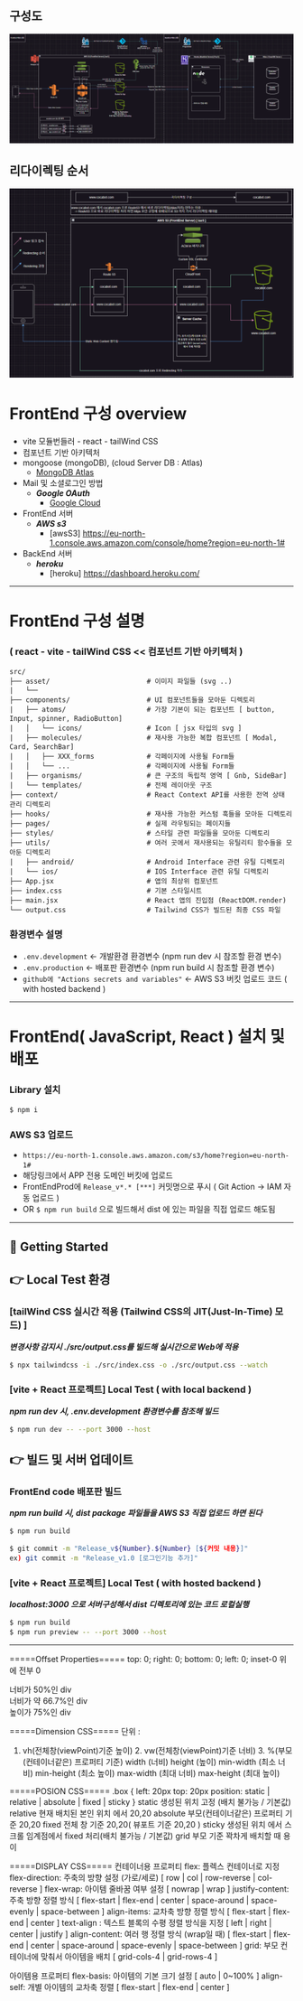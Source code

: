 ## 구성도
![구성도](구성도.png)

##  리다이렉팅 순서
![리다이렉팅_순서](리다이렉팅_구성.png)


#### 
# FrontEnd 구성 overview
#### 
- vite 모듈번들러 - react - tailWind CSS
- 컴포넌트 기반 아키텍처
- mongoose (mongoDB), (cloud Server DB : Atlas)
  - [MongoDB Atlas](https://cloud.mongodb.com/v2#/org/66fcba7d069a4d43c73cf7af/projects)
- Mail 및 소셜로그인 방법
  - ***Google OAuth***
    - [Google Cloud](https://console.cloud.google.com/welcome?rapt=AEjHL4OJjFc4lzLNcPNlXrzCFEk45oarFz-owP3pH7s5GC9KMcHKLrYImjWonYlwViLawL4IKSzLOyJDlzlqi-pTsoabi1ETDflnLRV5rtVjyiFK-EuHj7Q&inv=1&invt=AbrdaA&project=oauthmailer-452010)
- FrontEnd 서버
  - ***AWS s3***
    - [awsS3] https://eu-north-1.console.aws.amazon.com/console/home?region=eu-north-1#
- BackEnd 서버
  - ***heroku***
    - [heroku] https://dashboard.heroku.com/

___

#### 
# FrontEnd 구성 설명
#### 

### ( react - vite - tailWind CSS << 컴포넌트 기반 아키텍처 )
```tree
src/
├── asset/                        # 이미지 파일들 (svg ..)
|   └──                           
├── components/                   # UI 컴포넌트들을 모아둔 디렉토리 
|   ├── atoms/                    # 가장 기본이 되는 컴포넌트 [ button, Input, spinner, RadioButton]
|   │   └── icons/                # Icon [ jsx 타입의 svg ]
|   ├── molecules/                # 재사용 가능한 복합 컴포넌트 [ Modal, Card, SearchBar]
|   │   ├── XXX_forms             # 각페이지에 사용될 Form들
|   │   └── ...                   # 각페이지에 사용될 Form들
|   ├── organisms/                # 큰 구조의 독립적 영역 [ Gnb, SideBar]
|   └── templates/                # 전체 레이아웃 구조 
├── context/                      # React Context API를 사용한 전역 상태 관리 디렉토리
├── hooks/                        # 재사용 가능한 커스텀 훅들을 모아둔 디렉토리
├── pages/                        # 실제 라우팅되는 페이지들
├── styles/                       # 스타일 관련 파일들을 모아둔 디렉토리
├── utils/                        # 여러 곳에서 재사용되는 유틸리티 함수들을 모아둔 디렉토리
|   ├── android/                  # Android Interface 관련 유틸 디렉토리
|   └── ios/                      # IOS Interface 관련 유틸 디렉토리
├── App.jsx                       # 앱의 최상위 컴포넌트
├── index.css                     # 기본 스타일시트
├── main.jsx                      # React 앱의 진입점 (ReactDOM.render)
└── output.css                    # Tailwind CSS가 빌드된 최종 CSS 파일
```

### 환경변수 설명
  - `.env.development` <- 개발환경 환경변수 (npm run dev 시 참조할 환경 변수)
  - `.env.production`  <- 배포판 환경변수   (npm run build 시 참조할 환경 변수)
  - `github에 "Actions secrets and variables"` <- AWS S3 버킷 업로드 코드 ( with hosted backend )

___

#### 
# FrontEnd( JavaScript, React ) 설치 및 배포
#### 

### Library 설치
```bash
$ npm i
```

### AWS S3 업로드
  - `https://eu-north-1.console.aws.amazon.com/s3/home?region=eu-north-1#` 
  - 해당링크에서 APP 전용 도메인 버킷에 업로드
  - FrontEndProd에 `Release_v*.* [***]` 커밋명으로 푸시 ( Git Action -> IAM 자동 업로드 )
  - OR `$ npm run build` 으로 빌드해서 dist 에 있는 파일을 직접 업로드 해도됨

___

## 🚀 Getting Started

## 👉 Local Test 환경
### [tailWind CSS 실시간 적용 (Tailwind CSS의 JIT(Just-In-Time) 모드) ]
***변경사항 감지시 ./src/output.css를 빌드해 실시간으로 Web에 적용***
```bash
$ npx tailwindcss -i ./src/index.css -o ./src/output.css --watch
```

### [vite + React 프로젝트] Local Test ( with local backend )
***npm run dev 시, .env.development 환경변수를 참조해 빌드***
```bash
$ npm run dev -- --port 3000 --host
```

## 👉 빌드 및 서버 업데이트
### FrontEnd code 배포판 빌드
***npm run build 시, dist package 파일들을 AWS S3 직접 업로드 하면 된다***
```bash
$ npm run build
```

```bash
$ git commit -m "Release_v${Number}.${Number} [${커밋 내용}]"
ex) git commit -m "Release_v1.0 [로그인기능 추가]"
```

### [vite + React 프로젝트] Local Test ( with hosted backend )
***localhost:3000 으로 서버구성해서 dist 디렉토리에 있는 코드 로컬실행***
```bash
$ npm run build
$ npm run preview -- --port 3000 --host
```

___

=====Offset Properties=====
  top: 0;
  right: 0;
  bottom: 0;
  left: 0;
inset-0 위에 전부 0
<div class="w-1/2">너비가 50%인 div</div>
<div class="w-2/3">너비가 약 66.7%인 div</div>
<div class="h-3/4">높이가 75%인 div</div>

=====Dimension CSS=====
단위 : 
1. vh(전체창(viewPoint)기준 높이)  2. vw(전체창(viewPoint)기준 너비) 3. %(부모(컨테이너같은) 프로퍼티 기준)
width (너비)
height (높이)
min-width (최소 너비)
min-height (최소 높이)
max-width (최대 너비)
max-height (최대 높이)

=====POSION CSS=====
.box {
  left: 20px
  top: 20px
  position: static | relative | absolute | fixed | sticky
}
static	생성된 위치 고정 (배치 불가능 / 기본값)
relative	현재 배치된 본인 위치 에서 20,20
absolute	부모(컨테이너같은) 프로퍼티 기준 20,20
fixed	전체 창 기준 20,20( 뷰포트 기준 20,20 )
sticky	생성된 위치 에서 스크롤 임계점에서 fixed 처리(배치 불가능 / 기본값)
grid 부모 기준 꽉차게 배치할 때 용이

=====DISPLAY CSS=====
컨테이너용 프로퍼티
flex: 플렉스 컨테이너로 지정
flex-direction: 주축의 방향 설정 (가로/세로)
    [ row | col | row-reverse | col-reverse ]
flex-wrap: 아이템 줄바꿈 여부 설정
    [ nowrap | wrap ]
justify-content: 주축 방향 정렬 방식
    [ flex-start | flex-end | center | space-around | space-evenly | space-between ]
align-items: 교차축 방향 정렬 방식
    [ flex-start | flex-end | center ]
text-align : 텍스트 블록의 수평 정렬 방식을 지정
    [ left | right | center | justify ]
align-content: 여러 행 정렬 방식 (wrap일 때)
    [ flex-start | flex-end | center | space-around | space-evenly | space-between ]
grid: 부모 컨테이너에 맞춰서 아이템을 배치
    [ grid-cols-4 | grid-rows-4 ]

아이템용 프로퍼티
flex-basis: 아이템의 기본 크기 설정
    [ auto | 0~100% ]
align-self: 개별 아이템의 교차축 정렬
    [ flex-start | flex-end | center ]